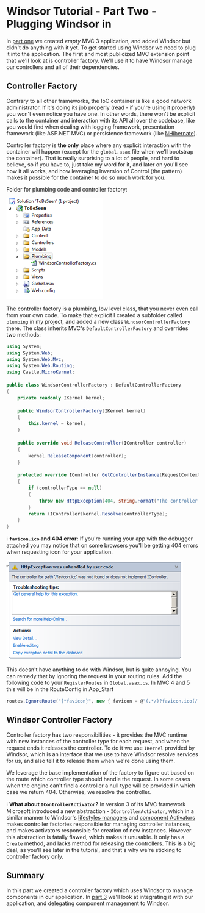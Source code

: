 # Windsor Tutorial - Part Two - Plugging Windsor in

In [part one](mvc-tutorial-part-1-getting-windsor.md) we created *empty* MVC 3 application, and added Windsor but didn't do anything with it yet. To get started using Windsor we need to plug it into the application. The first and most publicized MVC extension point that we'll look at is controller factory. We'll use it to have Windsor manage our controllers and all of their dependencies.

## Controller Factory

Contrary to all other frameworks, the IoC container is like a good network administrator. If it's doing its job properly (read - if you're using it properly) you won't even notice you have one. In other words, there won't be explicit calls to the container and interaction with its API all over the codebase, like you would find when dealing with logging framework, presentation framework (like ASP.NET MVC) or persistence framework (like [NHibernate](http://nhforge.org/)).

Controller factory is **the only** place where any explicit interaction with the container will happen (except for the `global.asax` file when we'll bootstrap the container). That is really surprising to a lot of people, and hard to believe, so if you have to, just take my word for it, and later on you'll see how it all works, and how leveraging Inversion of Control (the pattern) makes it possible for the container to do so much work for you.

Folder for plumbing code and controller factory:

![](images/mvc-tutorial-vs-controllerfactory-file.png)

The controller factory is a plumbing, low level class, that you never even call from your own code. To make that explicit I created a subfolder called `plumbing` in my project, and added a new class `WindsorControllerFactory` there. The class inherits MVC's `DefaultControllerFactory` and overrides two methods:

```csharp
using System;
using System.Web;
using System.Web.Mvc;
using System.Web.Routing;
using Castle.MicroKernel;

public class WindsorControllerFactory : DefaultControllerFactory
{
	private readonly IKernel kernel;

	public WindsorControllerFactory(IKernel kernel)
	{
		this.kernel = kernel;
	}

	public override void ReleaseController(IController controller)
	{
		kernel.ReleaseComponent(controller);
	}

	protected override IController GetControllerInstance(RequestContext requestContext, Type controllerType)
	{
		if (controllerType == null)
		{
			throw new HttpException(404, string.Format("The controller for path '{0}' could not be found.", requestContext.HttpContext.Request.Path));
		}
		return (IController)kernel.Resolve(controllerType);
	}
}
```

:information_source: **`favicon.ico` and 404 error:** If you're running your app with the debugger attached you may notice that on some browsers you'll be getting 404 errors when requesting icon for your application.

![](images/mvc-tutorial-vs-favicon-missing.png)

This doesn't have anything to do with Windsor, but is quite annoying. You can remedy that by ignoring the request in your routing rules. Add the following code to your `RegisterRoutes` in `Global.asax.cs`. In MVC 4 and 5 this will be in the RouteConfig in App_Start

```csharp
routes.IgnoreRoute("{*favicon}", new { favicon = @"(.*/)?favicon.ico(/.*)?" });
```

## Windsor Controller Factory

Controller factory has two responsibilities - it provides the MVC runtime with new instances of the controller type for each request, and when the request ends it releases the controller. To do it we use `IKernel` provided by Windsor, which is an interface that we use to have Windsor resolve services for us, and also tell it to release them when we're done using them.

We leverage the base implementation of the factory to figure out based on the route which controller type should handle the request. In some cases when the engine can't find a controller a null type will be provided in which case we return 404. Otherwise, we resolve the controller.

:information_source: **What about `IControllerActivator`?** In version 3 of its MVC framework Microsoft introduced a new abstraction - `IControllerActivator`, which in a similar manner to Windsor's [lifestyles managers](lifestyles.md) and [component Activators](component-activators.md) makes controller factories responsible for managing controller instances, and makes activators responsible for creation of new instances. However this abstraction is fatally flawed, which makes it unusable. It only has a `Create` method, and lacks method for releasing the controllers. This **is** a big deal, as you'll see later in the tutorial, and that's why we're sticking to controller factory only.

## Summary

In this part we created a controller factory which uses Windsor to manage components in our application. In [part 3](mvc-tutorial-part-3-writing-your-first-installer.md) we'll look at integrating it with our application, and delegating component management to Windsor.